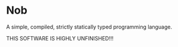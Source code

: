# Nob

A simple, compiled, strictly statically typed programming language.

THIS SOFTWARE IS HIGHLY UNFINISHED!!!
